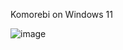 Komorebi on Windows 11

![image](https://github.com/user-attachments/assets/5e6cfc4f-c792-4e9b-be7b-8430f5a74de0)

